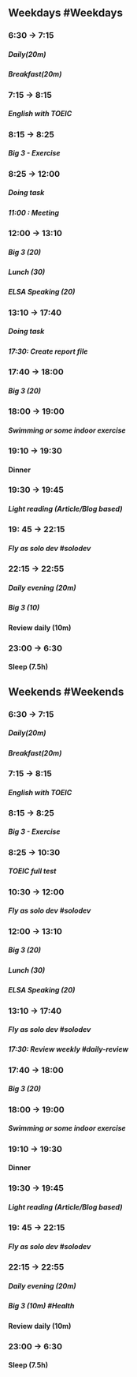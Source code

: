 ## Weekdays #Weekdays
### 6:30 -> 7:15
##### Daily(20m) 
##### Breakfast(20m)

### 7:15 -> 8:15
##### English with TOEIC

###  8:15 -> 8:25
##### Big 3 - Exercise

### 8:25 -> 12:00
##### Doing task 
##### 11:00 : Meeting

### 12:00 -> 13:10
##### Big 3 (20)
##### Lunch (30)
##### ELSA Speaking (20)
### 13:10 -> 17:40
##### Doing task 
##### 17:30: Create report file

### 17:40 -> 18:00
##### Big 3 (20)

### 18:00 -> 19:00
##### Swimming or some indoor exercise

### 19:10 -> 19:30
#### Dinner

### 19:30 -> 19:45
##### Light reading (Article/Blog based)

### 19: 45 -> 22:15
##### Fly as solo dev #solodev

### 22:15 -> 22:55
##### Daily evening (20m)
##### Big 3 (10)
#### Review daily (10m)

### 23:00 -> 6:30
#### Sleep (7.5h)

## Weekends #Weekends
### 6:30 -> 7:15
##### Daily(20m) 
##### Breakfast(20m)

### 7:15 -> 8:15
##### English with TOEIC

###  8:15 -> 8:25
##### Big 3 - Exercise

### 8:25 -> 10:30
##### TOEIC full test 
### 10:30 -> 12:00
##### Fly as solo dev #solodev
### 12:00 -> 13:10
##### Big 3 (20)
##### Lunch (30)
##### ELSA Speaking (20)
### 13:10 -> 17:40
##### Fly as solo dev #solodev
##### 17:30: Review weekly #daily-review

### 17:40 -> 18:00
##### Big 3 (20)

### 18:00 -> 19:00 
##### Swimming or some indoor exercise

### 19:10 -> 19:30
#### Dinner

### 19:30 -> 19:45
##### Light reading (Article/Blog based)

### 19: 45 -> 22:15
##### Fly as solo dev #solodev

### 22:15 -> 22:55
##### Daily evening (20m)
##### Big 3 (10m) #Health
#### Review daily (10m)

### 23:00 -> 6:30
#### Sleep (7.5h)